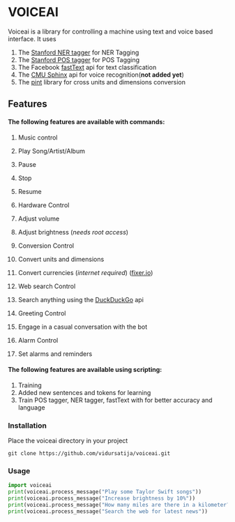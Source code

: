 # VOICEAI
Voiceai is a library for controlling a machine using text and voice based interface. It uses

1. The [Stanford NER tagger](http://nlp.stanford.edu/software/CRF-NER.shtml) for NER Tagging
2. The [Stanford POS tagger](http://nlp.stanford.edu/software/tagger.shtml) for POS Tagging
3. The Facebook [fastText](https://github.com/facebookresearch/fastText) api for text classification
4. The [CMU Sphinx](https://cmusphinx.sourceforge.net) api for voice recognition(**not added yet**)
5. The [pint](https://github.com/hgrecco/pint) library for cross units and dimensions conversion

## Features 
#### The following features are available with commands: 

1. Music control
  1. Play Song/Artist/Album
  2. Pause
  3. Stop
  4. Resume
  
2. Hardware Control
  1. Adjust volume
  2. Adjust brightness (*needs root access*)
  
3. Conversion Control
  1. Convert units and dimensions
  2. Convert currencies (*internet required*) ([fixer.io](http://api.fixer.io/))
  
4. Web search Control
  1. Search anything using the [DuckDuckGo](https://duckduckgo.com) api

5. Greeting Control
  1. Engage in a casual conversation with the bot

6. Alarm Control
  1. Set alarms and reminders

#### The following features are available using scripting:
1. Training
  1. Added new sentences and tokens for learning
  2. Train POS tagger, NER tagger, fastText with for better accuracy and language


### Installation
Place the voiceai directory in your project

```
git clone https://github.com/vidursatija/voiceai.git
```

### Usage

```python
import voiceai
print(voiceai.process_message("Play some Taylor Swift songs"))
print(voiceai.process_message("Increase brightness by 10%"))
print(voiceai.process_message("How many miles are there in a kilometer?"))
print(voiceai.process_message("Search the web for latest news"))
```
